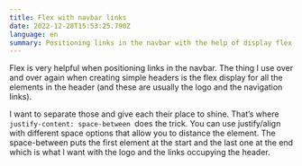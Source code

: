 ```yaml
---
title: Flex with navbar links
date: 2022-12-28T15:53:25.790Z
language: en
summary: Positioning links in the navbar with the help of display flex.
---
```

Flex is very helpful when positioning links in the navbar. The thing I use over and over again when creating simple headers is the flex display for all the elements in the header (and these are usually the logo and the navigation links). 

I want to separate those and give each their place to shine. That’s where `justify-content: space-between `does the trick. You can use justify/align with different space options that allow you to distance the element. The space-between puts the first element at the start and the last one at the end which is what I want with the logo and the links occupying the header.